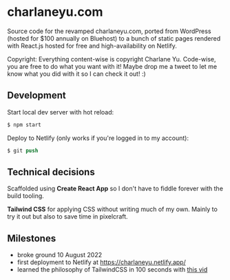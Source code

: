 # charlaneyu.com

Source code for the revamped charlaneyu.com, ported from WordPress (hosted for $100 annually on Bluehost) to a bunch of static pages rendered with React.js hosted for free and high-availability on Netlify.

Copyright: Everything content-wise is copyright Charlane Yu. Code-wise, you are free to do what you want with it! Maybe drop me a tweet to let me know what you did with it so I can check it out! :) 

## Development

Start local dev server with hot reload:

```s
$ npm start
```

Deploy to Netlify (only works if you're logged in to my account):

```s
$ git push
```

## Technical decisions

Scaffolded using **Create React App** so I don't have to fiddle forever with the build tooling.

**Tailwind CSS** for applying CSS without writing much of my own. Mainly to try it out but also to save time in pixelcraft.

## Milestones

- broke ground 10 August 2022
- first deployment to Netlify at https://charlaneyu.netlify.app/
- learned the philosophy of TailwindCSS in 100 seconds with [this vid](https://www.youtube.com/watch?v=mr15Xzb1Ook)
